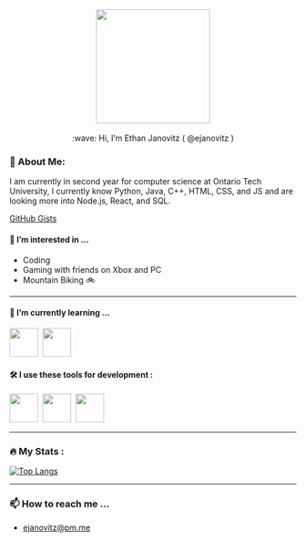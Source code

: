 <div id="header" align="center">
  <img src="https://media3.giphy.com/media/RbDKaczqWovIugyJmW/giphy.gif?cid=ecf05e47c1546n300h9weifn09gbfmid8txd09dukl698y7z&rid=giphy.gif&ct=g" width="200"/><br /><br />
    :wave: Hi, I’m Ethan Janovitz ( @ejanovitz )
</div>

### :bust_in_silhouette: About Me:

I am currently in second year for computer science at Ontario Tech University, I currently know Python, Java, C++, HTML, CSS, and JS and are looking more into Node.js, React, and SQL. 

<a href="https://gist.github.com/ejanovitz">GitHub Gists</a>
  
#### :eyes: I’m interested in ...

* Coding
* Gaming with friends on Xbox and PC
* Mountain Biking :bike:

---

#### :seedling: I’m currently learning ...</td>
<img src="https://cdn.jsdelivr.net/gh/devicons/devicon/icons/java/java-original-wordmark.svg" width="50" height="50" />&nbsp;
<img src="https://cdn.jsdelivr.net/gh/devicons/devicon/icons/python/python-original-wordmark.svg" width="50" height="50" />&nbsp;

#### :hammer_and_wrench: I use these tools for development :</td>
<img src="https://cdn.jsdelivr.net/gh/devicons/devicon/icons/vscode/vscode-original-wordmark.svg" width="50" height="50"/>&nbsp;
<img src="https://cdn.freebiesupply.com/logos/large/2x/intellij-idea-1-logo-png-transparent.png" width="50" height="50" />&nbsp;
<img src="https://macx.ws/uploads/posts/2017-08/1503175461_pycharm.png" width="50" height="50" />&nbsp;

---

### :fire: My Stats :

[![Top Langs](https://github-readme-stats.vercel.app/api/top-langs/?username=ejanovitz&layout=compact&theme=vision-friendly-dark)](https://github.com/anuraghazra/github-readme-stats)

---

### :mailbox: How to reach me ...
* ejanovitz@pm.me
